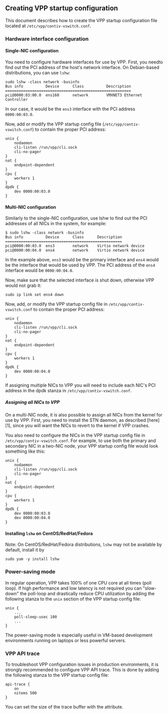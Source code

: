 ## Creating VPP startup configuration
This document describes how to create the VPP startup configuration
file located at `/etc/vpp/contiv-vswitch.conf`.

### Hardware interface configuration
#### Single-NIC configuration
You need to configure hardware interfaces for use by VPP. First, you
needto find out the PCI address of the host's network interface. On 
Debian-based distributions, you can use `lshw`:

```
sudo lshw -class network -businfo
Bus info          Device      Class          Description
========================================================
pci@0000:03:00.0  ens160      network        VMXNET3 Ethernet Controller
```

In our case, it would be the `ens3` interface with the PCI address
`0000:00:03.0`.

Now, add or modify the VPP startup config file (`/etc/vpp/contiv-vswitch.conf`)
to contain the proper PCI address:
```
unix {
    nodaemon
    cli-listen /run/vpp/cli.sock
    cli-no-pager
}
nat {
    endpoint-dependent
}
cpu {
    workers 1
}
dpdk {
    dev 0000:00:03.0
}
```
#### Multi-NIC configuration
Similarly to the single-NIC configuration, use lshw to find out the PCI
addresses of all NICs in the system, for example:

```
$ sudo lshw -class network -businfo
Bus info          Device      Class      Description
====================================================
pci@0000:00:03.0  ens3        network    Virtio network device
pci@0000:00:04.0  ens4        network    Virtio network device
```

In the example above, `ens3` would be the primary interface and `ens4` would
be the interface that would be used by VPP. The PCI address of the `ens4`
interface would be `0000:00:04.0`.

Now, make sure that the selected interface is shut down, otherwise VPP
would not grab it:
```
sudo ip link set ens4 down
```

Now, add, or modify the VPP startup config file in `/etc/vpp/contiv-vswitch.conf`
to contain the proper PCI address:
```
unix {
    nodaemon
    cli-listen /run/vpp/cli.sock
    cli-no-pager
}
nat {
    endpoint-dependent
}
cpu {
    workers 1
}
dpdk {
    dev 0000:00:04.0
}
```
If assigning multiple NICs to VPP you will need to include each NIC's PCI address
in the dpdk stanza in `/etc/vpp/contiv-vswitch.conf`.

##### Assigning all NICs to VPP
On a multi-NIC node, it is also possible to assign all NICs from the kernel for
use by VPP. First, you need to install the STN daemon, as described [here][1],
since you will want the NICs to revert to the kernel if VPP crashes.

You also need to configure the NICs in the VPP startup config file
in `/etc/vpp/contiv-vswitch.conf`. For example, to use both the primary and
secondary NIC in a two-NIC node, your VPP startup config file would look
something like this:

```
unix {
    nodaemon
    cli-listen /run/vpp/cli.sock
    cli-no-pager
}
nat {
    endpoint-dependent
}
cpu {
    workers 1
}
dpdk {
    dev 0000:00:03.0
    dev 0000:00:04.0
}
```

#### Installing `lshw` on CentOS/RedHat/Fedora
Note: On CentOS/RedHat/Fedora distributions, `lshw` may not be available
by default, install it by
```
sudo yum -y install lshw
```

### Power-saving mode
In regular operation, VPP takes 100% of one CPU core at all times (poll loop).
If high performance and low latency is not required you can "slow-down"
the poll-loop and drastically reduce CPU utilization by adding the following 
stanza to the `unix` section of the VPP startup config file:
```
unix {
    ...
    poll-sleep-usec 100
    ...
}
```
The power-saving mode is especially useful in VM-based development environments 
running on laptops or less powerful servers. 

### VPP API trace
To troubleshoot VPP configuration issues in production environments, it is 
strongly recommended to configure VPP API trace. This is done by adding the
following stanza to the VPP startup config file:
```
api-trace {
    on
    nitems 500
}
```
You can set the size of the trace buffer with the <nitems> attribute. 
